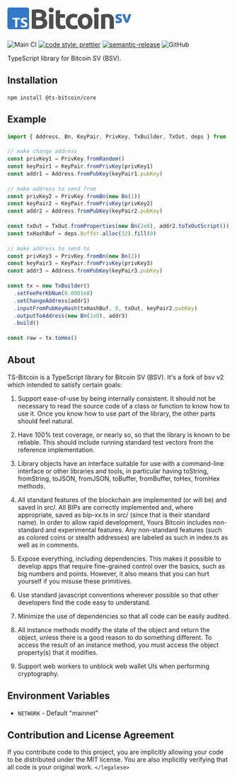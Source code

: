   <br/>
  
# <img src="./docs/logo.svg" alt="TS Bitcoin" width="280" style="margin-top: 15px">

![Main CI](https://github.com/ts-bitcoin/ts-bitcoin/workflows/Main%20CI/badge.svg)
[![code style: prettier](https://img.shields.io/badge/code_style-prettier-ff69b4.svg)](https://github.com/prettier/prettier)
[![semantic-release](https://img.shields.io/badge/%20%20%F0%9F%93%A6%F0%9F%9A%80-semantic--release-e10079.svg)](https://github.com/semantic-release/semantic-release)
![GitHub](https://img.shields.io/github/license/ts-bitcoin/ts-bitcoin)

TypeScript library for Bitcoin SV (BSV).

## Installation

```
npm install @ts-bitcoin/core
```

## Example

```ts
import { Address, Bn, KeyPair, PrivKey, TxBuilder, TxOut, deps } from '@ts-bitcoin/core'

// make change address
const privKey1 = PrivKey.fromRandom()
const keyPair1 = KeyPair.fromPrivKey(privKey1)
const addr1 = Address.fromPubKey(keyPair1.pubKey)

// make address to send from
const privKey2 = PrivKey.fromBn(new Bn(1))
const keyPair2 = KeyPair.fromPrivKey(privKey2)
const addr2 = Address.fromPubKey(keyPair2.pubKey)

const txOut = TxOut.fromProperties(new Bn(2e8), addr2.toTxOutScript())
const txHashBuf = deps.Buffer.alloc(32).fill(0)

// make address to send to
const privKey3 = PrivKey.fromBn(new Bn(2))
const keyPair3 = KeyPair.fromPrivKey(privKey3)
const addr3 = Address.fromPubKey(keyPair3.pubKey)

const tx = new TxBuilder()
  .setFeePerKbNum(0.0001e8)
  .setChangeAddress(addr1)
  .inputFromPubKeyHash(txHashBuf, 0, txOut, keyPair2.pubKey)
  .outputToAddress(new Bn(1e8), addr3)
  .build()

const raw = tx.toHex()
```

## About

TS-Bitcoin is a TypeScript library for Bitcoin SV (BSV). It's a fork of bsv v2 which intended to satisfy certain
goals:

1. Support ease-of-use by being internally consistent. It should not be
   necessary to read the source code of a class or function to know how to use it.
   Once you know how to use part of the library, the other parts should feel
   natural.

2. Have 100% test coverage, or nearly so, so that the library is known to be
   reliable. This should include running standard test vectors from the reference
   implementation.

3. Library objects have an interface suitable for use with a command-line
   interface or other libraries and tools, in particular having toString,
   fromString, toJSON, fromJSON, toBuffer, fromBuffer, toHex, fromHex methods.

4. All standard features of the blockchain are implemented (or will be) and
   saved in src/. All BIPs are correctly implemented and, where appropriate, saved
   as bip-xx.ts in src/ (since that is their standard name). In order to allow
   rapid development, Yours Bitcoin includes non-standard and experimental
   features. Any non-standard features (such as colored coins or stealth
   addresses) are labeled as such in index.ts as well as in comments.

5. Expose everything, including dependencies. This makes it possible to develop
   apps that require fine-grained control over the basics, such as big numbers and
   points. However, it also means that you can hurt yourself if you misuse these
   primitives.

6. Use standard javascript conventions wherever possible so that other
   developers find the code easy to understand.

7. Minimize the use of dependencies so that all code can be easily audited.

8. All instance methods modify the state of the object and return the object,
   unless there is a good reason to do something different. To access the result
   of an instance method, you must access the object property(s) that it modifies.

9. Support web workers to unblock web wallet UIs when performing cryptography.

## Environment Variables

- `NETWORK` - Default "mainnet"

## Contribution and License Agreement

If you contribute code to this project, you are implicitly allowing your code
to be distributed under the MIT license. You are also implicitly verifying that
all code is your original work. `</legalese>`

